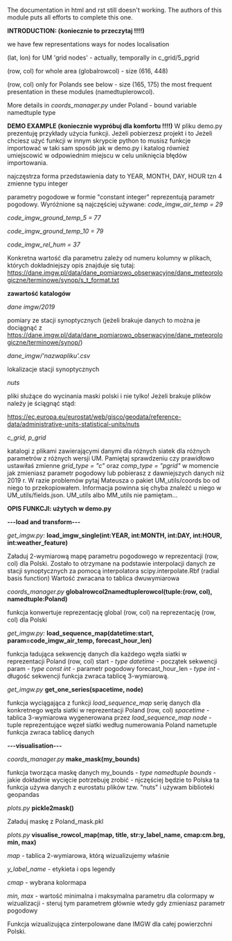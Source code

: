 The documentation in html and rst still doesn't working. The authors of this module puts all efforts to complete this one.

**INTRODUCTION: (koniecznie to przeczytaj !!!!)**

we have few representations ways for nodes localisation

(lat, lon) for UM 'grid nodes' - actually, temporally in c_grid/5_pgrid

(row, col) for whole area (globalrowcol) - size (616, 448)

(row, col) only for Polands see below - size (165, 175) the most frequent presentation in these modules (namedtuplerowcol).

More details in *coords_manager.py* under Poland - bound variable namedtuple type


**DEMO EXAMPLE (koniecznie wypróbuj dla komfortu !!!!)**
W pliku demo.py prezentuję przykłady użycia funkcji. Jeżeli pobierzesz projekt i to Jeżeli chciesz użyć funkcji w innym skrypcie python
to musisz funkcje importować w taki sam sposób jak w demo.py i katalog również umiejscowić w odpowiednim miejscu w celu uniknięcia błędów importowania.


najczęstrza forma przedstawienia daty to YEAR, MONTH, DAY, HOUR tzn 4 zmienne typu integer

parametry pogodowe w formie "constant integer" reprezentują parametr pogodowy. Wyróżnione są najczęściej używane:
*code_imgw_air_temp = 29*

*code_imgw_ground_temp_5 = 77*

*code_imgw_ground_temp_10 = 79*

*code_imgw_rel_hum = 37*

Konkretna wartość dla parametru zależy od numeru kolumny w plikach, których dokładniejszy opis znajduje się tutaj:
https://dane.imgw.pl/data/dane_pomiarowo_obserwacyjne/dane_meteorologiczne/terminowe/synop/s_t_format.txt

**zawartość katalogów**

*dane imgw/2019*

pomiary ze stacji synoptycznych (jeżeli brakuje danych to można je dociągnąć z https://dane.imgw.pl/data/dane_pomiarowo_obserwacyjne/dane_meteorologiczne/terminowe/synop/)

*dane_imgw/'nazwapliku'.csv*

lokalizacje stacji synoptycznych 

*nuts*

pliki służące do wycinania maski polski i nie tylko! Jeżeli brakuje plików należy je ściągnąć stąd:

https://ec.europa.eu/eurostat/web/gisco/geodata/reference-data/administrative-units-statistical-units/nuts 

*c_grid, p_grid*

katalogi z plikami zawierającymi danymi dla różnych siatek dla różnych parametrów z różnych wersji UM. Pamiętaj sprawdzeniu czy prawidłowo ustawiłaś zmienne *grid_type = "c"* oraz
*comp_type = "pgrid"* w momencie jak zmieniasz parametr pogodowy lub pobierasz z dawniejszych danych niż 2019 r. W razie problemów pytaj Mateusza o pakiet UM_utils/coords bo od niego to przekopiowałem. Informacja powinna się chyba znaleźć u niego w UM_utils/fields.json. UM_utils albo MM_utils nie pamiętam...


**OPIS FUNKCJI: użytych w demo.py**

**---load and transform---**

*get_imgw.py:*
**load_imgw_single(int:YEAR, int:MONTH, int:DAY, int:HOUR, int:weather_feature)**

Załaduj 2-wymiarową mapę parametru pogodowego w reprezentacji (row, col) dla Polski.
Zostało to otrzymane na podstawie interpolacji danych ze stacji synoptycznych za pomocą interpolatora scipy.interpolate.Rbf (radial basis function)
Wartość zwracana to tablica dwuwymiarowa


*coords_manager.py*
**globalrowcol2namedtuplerowcol(tuple:(row, col), namedtuple:Poland)**

funkcja konwertuje reprezentację global (row, col) na reprezentację (row, col) dla Polski

*get_imgw.py:*
**load_sequence_map(datetime:start, param=code_imgw_air_temp, forecast_hour_len)**

funkcja ładująca sekwencję danych dla każdego węzła siatki w reprezentacji Poland (row, col)
start - *type datetime* - początek sekwencji
param - *type const int* - parametr pogodowy
forecast_hour_len - *type int* - długość sekwencji
funkcja zwraca tablicę 3-wymiarową.


*get_imgw.py*
**get_one_series(spacetime, node)**

funkcja wyciągająca z funkcji  *load_sequence_map* serię danych dla konkretnego węzła siatki w reprezentacji Poland (row, col)
*spacetime* - tablica 3-wymiarowa wygenerowana przez *load_sequence_map*
*node* - tuple reprezentujące węzeł siatki według numerowania Poland nametuple
funkcja zwraca tablicę danych




**---visualisation---**

*coords_manager.py*
**make_mask(my_bounds)**

funkcja tworząca maskę danych 
my_bounds - *type namedtuple bounds* - jakie dokładnie wycięcie potrzebuję zrobić - njczęściej będzie to Polska
ta funkcja używa danych z eurostatu plików tzw. "nuts" i używam biblioteki geopandas 


*plots.py*
**pickle2mask()**

Załaduj maskę z Poland_mask.pkl


*plots.py*
**visualise_rowcol_map(map, title, str:y_label_name, cmap:cm.brg, min, max)**

*map* - tablica 2-wymiarowa, którą wizualizujemy właśnie

*y_label_name* - etykieta i ops legendy

*cmap* - wybrana kolormapa

*min, max* - wartość minimalna i maksymalna parametru dla colormapy w wizualizacji - steruj tym parametrem głównie wtedy gdy zmieniasz parametr pogodowy

Funkcja wizualizująca zinterpolowane dane IMGW dla całej powierzchni Polski.




